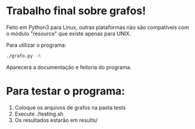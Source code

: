 # Trabalho final sobre grafos!

Feito em Python3 para Linux, outras plataformas não são compatíveis com o módulo "resource" que existe apenas para UNIX.

Para utilizar o programa:

```sh
./grafo.py -h
```
Aparecerá a documentação e feitoria do programa.

Para testar o programa:
========================
1. Coloque os arquivos de grafos na pasta tests
2. Execute ./testing.sh
3. Os resultados estarão em results/
